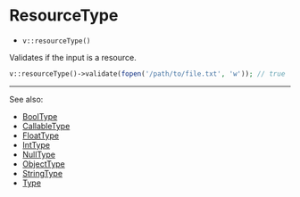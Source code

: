# ResourceType

- `v::resourceType()`

Validates if the input is a resource.

```php
v::resourceType()->validate(fopen('/path/to/file.txt', 'w')); // true
```

***
See also:

  * [BoolType](BoolType.md)
  * [CallableType](CallableType.md)
  * [FloatType](FloatType.md)
  * [IntType](IntType.md)
  * [NullType](NullType.md)
  * [ObjectType](ObjectType.md)
  * [StringType](StringType.md)
  * [Type](Type.md)
